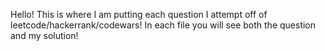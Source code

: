 Hello!
This is where I am putting each question I attempt off of leetcode/hackerrank/codewars!
In each file you will see both the question and my solution!
